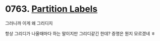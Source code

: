 # 0763. [Partition Labels](./0763.cpp)

그러니까 이게 왜 그리디지

항상 그리디가 나올때마다 하는 말이지만 그리디같긴 한데? 증명은 뭔지 모르겠네 ㅎ
